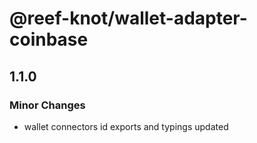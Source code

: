 # @reef-knot/wallet-adapter-coinbase

## 1.1.0

### Minor Changes

- wallet connectors id exports and typings updated
